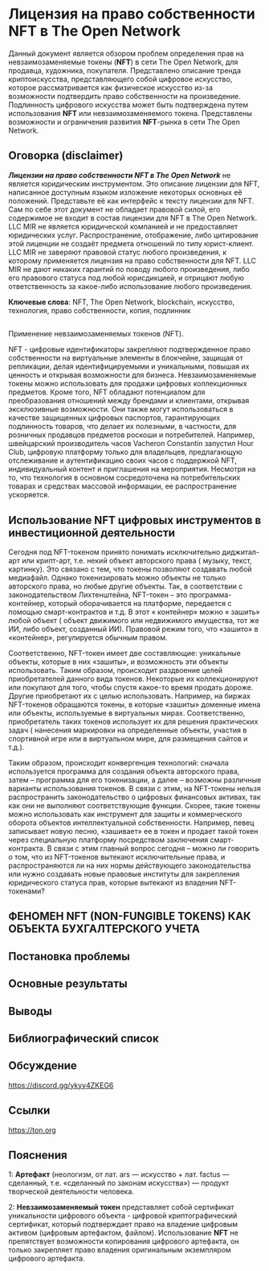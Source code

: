 # Лицензия на право собственности NFT в The Open Network

Данный документ является обзором проблем определения прав на невзаимозаменяемые токены (__NFT__) в сети The Open Network, для продавца, художника, покупателя. Представлено описание тренда криптоискусства, представляющего собой цифровое искусство, которое рассматривается как физическое искусство из-за возможности подтвердить право собственности на произведение. Подлинность цифрового искусства может быть подтверждена путем использования __NFT__ или невзаимозаменяемого токена. Представлены возможности и ограничения развития __NFT__-рынка в сети The Open Network.

## Оговорка (disclaimer)

***Лицензии на право собственности NFT в The Open Network*** не является юридическим инструментом. Это описание лицензии для NFT, написанное доступным языком изложение некоторых основных её положений. Представьте её как интерфейс к тексту лицензии для NFT. Сам по себе этот документ не обладает правовой силой, его содержимое не входит в состав лицензии для NFT в The Open Network. LLC MIR не является юридической компанией и не предоставляет юридических услуг. Распространение, отображение, либо цитирование этой лиценции не создаёт предмета отношений по типу юрист-клиент. LLC MIR не заверяют правовой статус любого произведения, к которому применяется лицензия на право собственности для NFT. LLC MIR не дают никаких гарантий по поводу любого произведения, либо его правового статуса под любой юрисдикцией, и отрицают любую ответственность за какое-либо использование любого произведения.

**Ключевые слова**: NFT, The Open Network, blockchain, искусство, технология, право собственности, копия, подлинник

## 
Применение невзаимозаменяемых токенов (NFT).  

NFT  -  цифровые  идентификаторы  закрепляют  подтвержденное  право собственности  на  виртуальные  элементы  в  блокчейне,  защищая  от  репликации, делая идентифицируемыми и уникальными, повышая их ценность и открывая  возможности  для  бизнеса.  Невзаимозаменяемые  токены  можно использовать  для  продажи  цифровых  коллекционных  предметов.  Кроме того,  NFT  обладают  потенциалом  для  преобразования  отношений  между брендами  и  клиентами,  открывая  эксклюзивные  возможности.  Они  также могут использоваться в качестве защищенных цифровых паспортов, гарантирующих  подлинность  товаров,  что  делает  их  полезными,  в  частности, для  розничных  продавцов  предметов  роскоши  и  потребителей.  Например, швейцарский производитель часов Vacheron Constantin запустил Hour Club, цифровую  платформу  только  для  владельцев,  предлагающую  отслеживание  и  аутентификацию  своих  часов  с  поддержкой  NFT,  индивидуальный контент и приглашения на мероприятия. Несмотря на то, что технология в основном сосредоточена на потребительских товарах и средствах массовой информации, ее распространение ускоряется.

## Использование NFT цифровых инструментов в инвестиционной деятельности
Сегодня  под  NFT-токеном  принято  понимать  исключительно  диджитал-арт  или  крипт-арт, т.е.  некий  объект  авторского  права  ( музыку,  текст,  картинку).  Это  связано  с  тем,  что  токены  позволяют создавать любой медиафайл. Однако токенизировать можно объекты не только авторского права, но любые другие объекты. Так, в соответствии с законодательством Лихтенштейна, NFT-токен  –  это  программа-контейнер,  который  оборачивается  на  платформе,  передается  с  помощью смарт-контрактов  и т.д.  В  этот  « контейнер»  можно  « зашить»  любой  объект  ( объект  движимого или недвижимого имущества, тот же ИИ, либо объект, созданный ИИ). Правовой режим того, что «зашито» в «контейнер», регулируется обычным правом.

Соответственно,  NFT-токен  имеет  две  составляющие:  уникальные  объекты,  которые  в  них «зашиты»,  и  возможность  эти  объекты  использовать.  Таким  образом,  происходит  раздвоение  целей приобретателей данного вида токенов. Некоторые их коллекционируют или покупают для того,  чтобы  спустя  какое-то  время  продать  дороже.  Другие  приобретают  их  с  целью  использовать. Например, на биржах NFT-токенов обращаются токены, в которые «зашиты» доменные имена или объекты,  используемые  в  виртуальных  мирах.  Соответственно,  приобретатель  таких  токенов  использует  их  для  решения  практических  задач  ( нанесения  маркировки  на  определенные  объекты, участия в спортивной игре или в виртуальном мире, для размещения сайтов и т.д.). 

Таким  образом,  происходит  конвергенция  технологий:  сначала используется программа для создания объекта авторского права, затем – программа для его токенизации, а далее – возможны различные варианты использования токенов. В связи с этим,  на  NFT-токены  нельзя  распространить  законодательство  о  цифровых  финансовых  активах,  так  как  они  не  выполняют  соответствующие  функции.  Скорее,  такие  токены  можно использовать  как  инструмент  для  защиты  и  коммерческого  оборота  объектов  интеллектуальной собственности. Например, певец записывает новую песню, «зашивает» ее в токен и продает такой токен  через  специальную  платформу  посредством  заключения  смарт-контракта.  В  связи  с  этим главный вопрос сегодня – можно ли говорить о том, что из NFT-токенов  вытекают  исключительные  права,  и  распространяются  ли  на  них  нормы  действующего законодательства или нужно создавать новые правовые институты для закрепления юридического статуса прав, которые вытекают из владения NFT-токенами?

## ФЕНОМЕН NFT (NON-FUNGIBLE TOKENS) КАК ОБЪЕКТА БУХГАЛТЕРСКОГО УЧЕТА

## Постановка проблемы

## Основные результаты

## Выводы

## Библиографический список

## Обсуждение
<https://discord.gg/ykyy4ZKEG6>

## Ссылки
https://ton.org

## Пояснения
<a name="1">1</a>: **Артефакт** (неологизм, от лат. ars — искусство + лат. factus — сделанный, т.е. «сделанный по законам искусства») — продукт творческой деятельности человека.

<a name="2">2</a>: **Невзаимозаменяемый токен** представляет собой сертификат уникальности цифрового объекта - цифровой криптографический сертификат, который подтверждает право на владение цифровым активом (цифровым артефактом, файлом). Использование __NFT__ не препятствует возможности копирования цифрового артефакта, он только закрепляет право владения оригинальным экземпляром цифрового артефакта.

